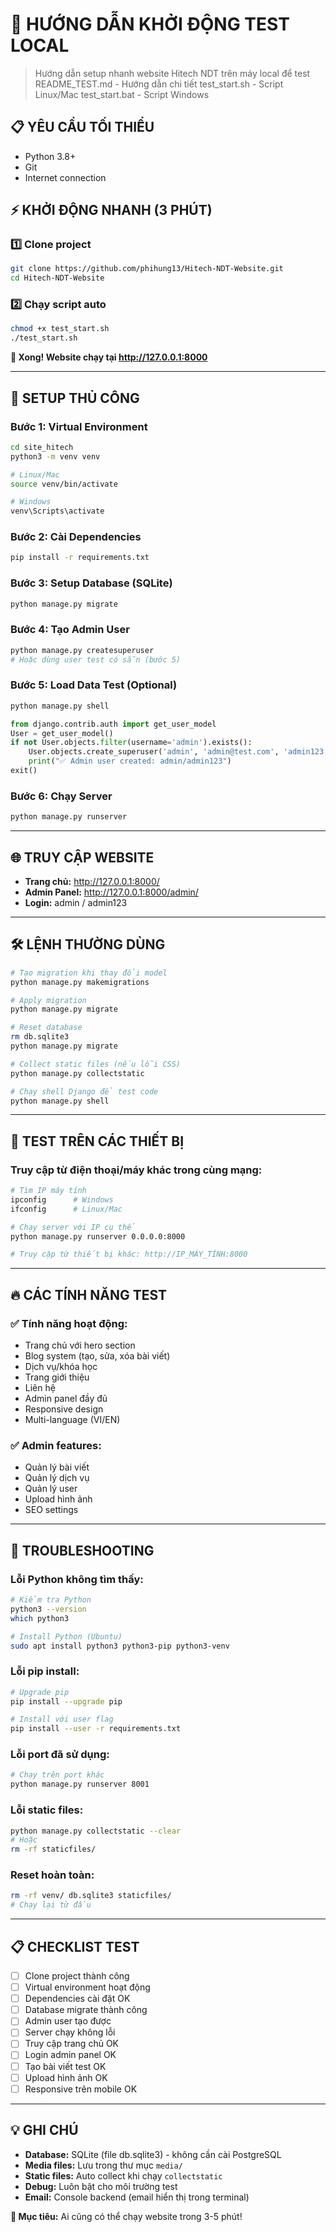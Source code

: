 # 🧪 HƯỚNG DẪN KHỞI ĐỘNG TEST LOCAL

> Hướng dẫn setup nhanh website Hitech NDT trên máy local để test
README_TEST.md - Hướng dẫn chi tiết
test_start.sh - Script Linux/Mac
test_start.bat - Script Windows

## 📋 YÊU CẦU TỐI THIỂU
- Python 3.8+ 
- Git
- Internet connection

## ⚡ KHỞI ĐỘNG NHANH (3 PHÚT)

### 1️⃣ Clone project
```bash
git clone https://github.com/phihung13/Hitech-NDT-Website.git
cd Hitech-NDT-Website
```

### 2️⃣ Chạy script auto
```bash
chmod +x test_start.sh
./test_start.sh
```

**🎉 Xong! Website chạy tại http://127.0.0.1:8000**

---

## 🔧 SETUP THỦ CÔNG

### Bước 1: Virtual Environment
```bash
cd site_hitech
python3 -m venv venv

# Linux/Mac
source venv/bin/activate

# Windows
venv\Scripts\activate
```

### Bước 2: Cài Dependencies
```bash
pip install -r requirements.txt
```

### Bước 3: Setup Database (SQLite)
```bash
python manage.py migrate
```

### Bước 4: Tạo Admin User
```bash
python manage.py createsuperuser
# Hoặc dùng user test có sẵn (bước 5)
```

### Bước 5: Load Data Test (Optional)
```bash
python manage.py shell
```
```python
from django.contrib.auth import get_user_model
User = get_user_model()
if not User.objects.filter(username='admin').exists():
    User.objects.create_superuser('admin', 'admin@test.com', 'admin123')
    print("✅ Admin user created: admin/admin123")
exit()
```

### Bước 6: Chạy Server
```bash
python manage.py runserver
```

---

## 🌐 TRUY CẬP WEBSITE

- **Trang chủ:** http://127.0.0.1:8000/
- **Admin Panel:** http://127.0.0.1:8000/admin/
- **Login:** admin / admin123

---

## 🛠️ LỆNH THƯỜNG DÙNG

```bash
# Tạo migration khi thay đổi model
python manage.py makemigrations

# Apply migration
python manage.py migrate

# Reset database
rm db.sqlite3
python manage.py migrate

# Collect static files (nếu lỗi CSS)
python manage.py collectstatic

# Chạy shell Django để test code
python manage.py shell
```

---

## 📱 TEST TRÊN CÁC THIẾT BỊ

### Truy cập từ điện thoại/máy khác trong cùng mạng:
```bash
# Tìm IP máy tính
ipconfig      # Windows
ifconfig      # Linux/Mac

# Chạy server với IP cụ thể
python manage.py runserver 0.0.0.0:8000

# Truy cập từ thiết bị khác: http://IP_MÁY_TÍNH:8000
```

---

## 🔥 CÁC TÍNH NĂNG TEST

### ✅ Tính năng hoạt động:
- Trang chủ với hero section
- Blog system (tạo, sửa, xóa bài viết)
- Dịch vụ/khóa học
- Trang giới thiệu
- Liên hệ
- Admin panel đầy đủ
- Responsive design
- Multi-language (VI/EN)

### ✅ Admin features:
- Quản lý bài viết
- Quản lý dịch vụ
- Quản lý user
- Upload hình ảnh
- SEO settings

---

## 🚨 TROUBLESHOOTING

### Lỗi Python không tìm thấy:
```bash
# Kiểm tra Python
python3 --version
which python3

# Install Python (Ubuntu)
sudo apt install python3 python3-pip python3-venv
```

### Lỗi pip install:
```bash
# Upgrade pip
pip install --upgrade pip

# Install với user flag
pip install --user -r requirements.txt
```

### Lỗi port đã sử dụng:
```bash
# Chạy trên port khác
python manage.py runserver 8001
```

### Lỗi static files:
```bash
python manage.py collectstatic --clear
# Hoặc
rm -rf staticfiles/
```

### Reset hoàn toàn:
```bash
rm -rf venv/ db.sqlite3 staticfiles/
# Chạy lại từ đầu
```

---

## 📋 CHECKLIST TEST

- [ ] Clone project thành công
- [ ] Virtual environment hoạt động
- [ ] Dependencies cài đặt OK
- [ ] Database migrate thành công  
- [ ] Admin user tạo được
- [ ] Server chạy không lỗi
- [ ] Truy cập trang chủ OK
- [ ] Login admin panel OK
- [ ] Tạo bài viết test OK
- [ ] Upload hình ảnh OK
- [ ] Responsive trên mobile OK

---

## 💡 GHI CHÚ

- **Database:** SQLite (file db.sqlite3) - không cần cài PostgreSQL
- **Media files:** Lưu trong thư mục `media/`
- **Static files:** Auto collect khi chạy `collectstatic`
- **Debug:** Luôn bật cho môi trường test
- **Email:** Console backend (email hiển thị trong terminal)

**🎯 Mục tiêu:** Ai cũng có thể chạy website trong 3-5 phút! 